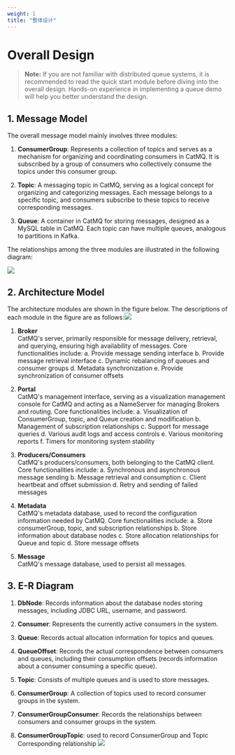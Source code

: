 ```yaml
---
weight: 1
title: "整体设计"
---
```


# Overall Design

> **Note:** If you are not familiar with distributed queue systems, it is recommended to read the quick start
> module before diving into the overall design.
> Hands-on experience in implementing a queue demo will help you better understand the design.



## 1. Message Model

The overall message model mainly involves three modules:

1. **ConsumerGroup**: Represents a collection of topics and serves as a mechanism for organizing and coordinating consumers in CatMQ. It is subscribed by a group of consumers who collectively consume the topics under this consumer group.

2. **Topic**: A messaging topic in CatMQ, serving as a logical concept for organizing and categorizing messages. Each message belongs to a specific topic, and consumers subscribe to these topics to receive corresponding messages.

3. **Queue**: A container in CatMQ for storing messages, designed as a MySQL table in CatMQ. Each topic can have multiple queues, analogous to partitions in Kafka.

The relationships among the three modules are illustrated in the following diagram:

![](./media/document_image_rId4.png)

## 2. Architecture Model

The architecture modules are shown in the figure below. The descriptions of each module in the figure are as follows:![](./media/document_image_rId5.png)

1. **Broker**  
   CatMQ's server, primarily responsible for message delivery, retrieval, and querying, ensuring high availability of messages. Core functionalities include:
   a. Provide message sending interface
   b. Provide message retrieval interface
   c. Dynamic rebalancing of queues and consumer groups
   d. Metadata synchronization
   e. Provide synchronization of consumer offsets

2. **Portal**  
   CatMQ's management interface, serving as a visualization management console for CatMQ and acting as a NameServer for managing Brokers and routing. Core functionalities include:
   a. Visualization of ConsumerGroup, topic, and Queue creation and modification
   b. Management of subscription relationships
   c. Support for message queries
   d. Various audit logs and access controls
   e. Various monitoring reports
   f. Timers for monitoring system stability

3. **Producers/Consumers**  
   CatMQ's producers/consumers, both belonging to the CatMQ client. Core functionalities include:
   a. Synchronous and asynchronous message sending
   b. Message retrieval and consumption
   c. Client heartbeat and offset submission
   d. Retry and sending of failed messages

4. **Metadata**  
   CatMQ's metadata database, used to record the configuration information needed by CatMQ. Core functionalities include:
   a. Store consumerGroup, topic, and subscription relationships
   b. Store information about database nodes
   c. Store allocation relationships for Queue and topic
   d. Store message offsets

5. **Message**  
   CatMQ's message database, used to persist all messages.


## 3. E-R Diagram

1. **DbNode**: Records information about the database nodes storing messages, including JDBC URL, username, and password.

2. **Consumer**: Represents the currently active consumers in the system.

3. **Queue**: Records actual allocation information for topics and queues.

4. **QueueOffset**: Records the actual correspondence between consumers and queues, including their consumption offsets (records information about a consumer consuming a specific queue).

5. **Topic**: Consists of multiple queues and is used to store messages.

6. **ConsumerGroup**: A collection of topics used to record consumer groups in the system.

7. **ConsumerGroupConsumer**: Records the relationships between consumers and consumer groups in the system.

8.  **ConsumerGroupTopic**: used to record ConsumerGroup and Topic
    Corresponding relationship
    ![](./media/document_image_rId6.png)




